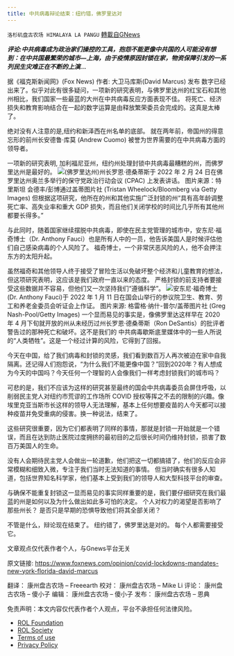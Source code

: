 ```yaml
---
title: 中共病毒辩论结束：纽约错，佛罗里达对
---
```

`洛杉矶盘古农场 HIMALAYA LA PANGU` [轉載自GNews](https://gnews.org/zh-hans/2366449/)

***评论:中共病毒成为政治家们操控的工具，抱怨不能更像中共国的人可能没有想到：在中共国最繁荣的城市—上海，由于疫情原因封锁在家，物资保障引发的一系列民生灾难正在不断的上演…***

据《福克斯新闻网》(Fox News) 作者: 大卫马库斯(David Marcus) 发布
数字已经出来了。似乎对此有很多疑问，一项新的研究表明，与佛罗里达州的红宝石和其他州相比，我们国家一些最蓝的大州在中共病毒反应方面表现不佳。 将死亡、经济损失和教育影响结合在一起的数字运算是由释放繁荣委员会完成的。这真是太棒了。

绝对没有人注意的是,纽约和新泽西在州名单的底部。 就在两年前，帝国州的得意忘形的前州长安德鲁·库莫 (Andrew Cuomo) 被誉为世界需要的在中共病毒方面的领导者。

一项新的研究表明, 加利福尼亚州，纽约州处理封锁中共病毒最糟糕的州，而佛罗里达州是最好的。
![](https://assets.gnews.org/wp-content/uploads/2022/04/image-2172.png)(佛罗里达州)州长罗恩·德桑蒂斯于 2022 年 2 月 24 日在佛罗里达州奥兰多举行的保守党政治行动会议 (CPAC) 上发表讲话。
图片来源：特里斯坦 会德丰/彭博通过盖蒂图片社 (Tristan Wheelock/Bloomberg via Getty Images)
但根据这项研究，他所在的州和其他实施广泛封锁的州“具有高年龄调整死亡率、高失业率和重大 GDP 损失，而且他们关闭学校的时间比几乎所有其他州都要长得多。”

与此同时，随着国家继续摆脱中共病毒，即使在民主党管理的城市中，安东尼·福奇博士（Dr. Anthony Fauci）也是所有人中的一员，他告诉美国人是时候评估他们自己感染病毒的个人风险了。 福奇博士，一个非常厌恶风险的人，他不会押注东方的太阳升起。

虽然福奇和其他领导人终于接受了冒险生活以免破坏整个经济和儿童教育的想法，但这项研究表明，这应该是我们政府一直以来的态度。 严格封锁的前支持者要接受这些数据并不容易，但他们又一次坚持我们“遵循科学”。
![](https://assets.gnews.org/wp-content/uploads/2022/04/image-2173.png)安东尼·福奇博士(Dr. Anthony Fauci)于 2022 年 1 月 11 日在国会山举行的参议院卫生、教育、劳工和养老金委员会听证会上作证。
图片来源: 格雷格·纳什-普尔/盖蒂图片社 (Greg Nash-Pool/Getty Images)
一个显而易见的事实是，像佛罗里达这样早在 2020 年 4 月下旬就开放的州从未经历过州长罗恩·德桑蒂斯（Ron DeSantis）的批评者警告过的那种死亡和破坏。这不是我们的 中共病毒歇斯底里媒体中的一些人所说的“人类牺牲”。这是一个经过计算的风险，它得到了回报。

今天在中国，给了我们病毒和封锁的灵感，我们看到数百万人再次被迫在家中自我隔离。还记得人们抱怨说，“为什么我们不能更像中国？”回到2020年？有人想成为今天的中国吗？今天任何一个理智的人会像我们一样考虑封锁我们的城市吗？

可悲的是，我们不应该为这样的研究甚至最终的国会中共病毒委员会屏住呼吸，以削弱民主党人对纽约市荒谬的工作场所 COVID 授权等挥之不去的限制的兴趣。像埃里克亚当斯市长这样的领导人无法理解，基本上任何想要疫苗的人今天都可以接种疫苗并免受重病的侵害。换一种说法，结束了。

这些研究很重要，因为它们都表明了同样的事情，那就是封锁一开始就是一个错误，而且在达到防止医院过度拥挤的最初目的之后很长时间仍维持封锁，损害了数百万美国人的生命。

没有人会期待民主党人会做出一轮道歉，他们把这一切都搞错了，他们的反应会非常模糊和细致入微，专注于我们当时无法知道的事情。 但当时确实有很多人知道，包括世界知名科学家，他们基本上受到我们的领导人和大型科技平台的审查。

与确保不能重复封锁这一显而易见的事实同样重要的是，我们要仔细研究在我们最蓝的州是如何以及为什么做出如此多可怕的决定。 个人对权力的渴望是否影响了那些州长？ 是否只是早期的恐惧导致他们将其全部关闭？

不管是什么，辩论现在结束了。 纽约错了，佛罗里达是对的。 每个人都需要接受它。

文章观点仅代表作者个人，与Gnews平台无关

原文链接: https://www.foxnews.com/opinion/covid-lockdowns-mandates-new-york-florida-david-marcus

翻译： 康州盘古农场 – Freeearth
校对： 康州盘古农场 – Mike Li
评论： 康州盘古农场 – 傻小子
编辑： 康州盘古农场 – 傻小子
发布： 康州盘古农场 – 恩典

 

免责声明：本文内容仅代表作者个人观点，平台不承担任何法律风险。

- [ROL Foundation](https://rolfoundation.org/)
- [ROL Society](https://rolsociety.org/)
- [Terms of use](https://gnews.org/terms-of-use-3/)
- [Privacy Policy](https://gnews.org/privacy-policy/)
